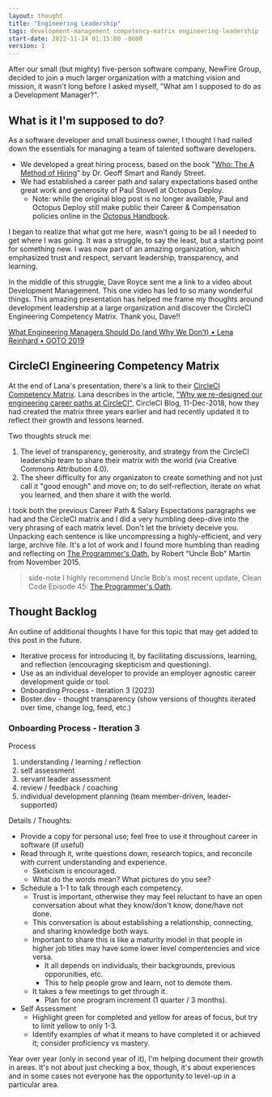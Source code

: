 ```yaml
---
layout: thought
title: "Engineering Leadership"
tags: development-management competency-matrix engineering-leadership
start-date: 2022-11-24 01:15:00 -0600
version: 1
---
```


After our small (but mighty) five-person software company, NewFire Group, decided to join a much larger organization with a matching vision and mission, it wasn't long before I asked myself, "What am I supposed to do as a Development Manager?".

## What is it I'm supposed to do?

As a software developer and small business owner, I thought I had nailed down the essentials for managing a team of talented software developers.

- We developed a great hiring process, based on the book "[Who: The A Method of Hiring](https://whothebook.com)" by Dr. Geoff Smart and Randy Street.
- We had established a career path and salary expectations based on ​the great work and generosity of Paul Stovell at Octopus Deploy.​
  - Note: while the original blog post is no longer available, Paul and Octopus Deploy still make public their Career & Compensation policies online in the [Octopus Handbook](https://handbook.octopus.com/life-octopus/career).

I began to realize that what got me here, wasn't going to be all I needed to get where I was going. It was a struggle, to say the least, but a starting point for something new. I was now part of an amazing organization, which emphasized trust and respect, servant leadership, transparency, and learning.

In the middle of this struggle, Dave Royce sent me a link to a video about Development Management. This one video has led to so many wonderful things. This amazing presentation has helped me frame my thoughts around development leadership at a large organization and discover the CircleCI Engineering Competency Matrix. Thank you, Dave!!

[What Engineering Managers Should Do (and Why We Don’t) • Lena Reinhard • GOTO 2019](https://youtu.be/Q_bJVokYLRI)

## CircleCI Engineering Competency Matrix

At the end of Lana's presentation, there's a link to their [CircleCI Competency Matrix](https://docs.google.com/spreadsheets/d/131XZCEb8LoXqy79WWrhCX4sBnGhCM1nAIz4feFZJsEo/edit?usp=drive_web&ouid=102074010046731208988). Lana describes in the article, ["Why we re-designed our engineering career paths at CircleCI"](https://circleci.com/blog/why-we-re-designed-our-engineering-career-paths-at-circleci/), CircleCI Blog, 11-Dec-2018, how they had created the matrix three years earlier and had recently updated it to reflect their growth and lessons learned.

Two thoughts struck me:

1. The level of transparency, generosity, and strategy from the CircleCI leadership team to share their matrix with the world (via Creative Commons Attribution 4.0).
2. The sheer difficulty for any organizaton to create something and not just call it "good enough" and move on; to do self-reflection, iterate on what you learned, and then share it with the world.

I took both the previous Career Path & Salary Espectations paragraphs we had and the CircleCI matrix and I did a very humbling deep-dive into the very phrasing of each matrix level. Don't let the briviety deceive you. Unpacking each sentence is like uncompressing a highly-efficient, and very large, archive file. It's a lot of work and I found more humbling than reading and reflecting on [The Programmer's Oath](https://blog.cleancoder.com/uncle-bob/2015/11/18/TheProgrammersOath.html), by Robert "Uncle Bob" Martin from November 2015.

> side-note I highly recommend Uncle Bob's most recent update, Clean Code Episode 45: [The Programmer's Oath](https://cleancoders.com/episode/clean-code-episode-45).

## Thought Backlog

An outline of additional thoughts I have for this topic that may get added to this post in the future.

- Iterative process for introducing it, by facilitating discussions, learning, and reflection (encouraging skepticism and questioning).
- Use as an individual developer to provide an employer agnostic career development guide or tool.
- Onboarding Process - Iteration 3 (2023)
- Boster.dev - thought transparency (show versions of thoughts iterated over time, change log, feed, etc.)

### Onboarding Process - Iteration 3

Process

1. understanding / learning / reflection
2. self assessment
3. servant leader assessment
4. review / feedback / coaching
5. individual development planning (team member-driven, leader-supported)

Details / Thoughts:

- Provide a copy for personal use; feel free to use it throughout career in software (if useful)
- Read through it, write questions down, research topics, and reconcile with current understanding and experience.
  - Sketicism is encouraged.
  - What do the words mean? What pictures do you see?
- Schedule a 1-1 to talk through each competency.
  - Trust is important, otherwise they may feel reluctant to have an open conversation about what they know/don't know, done/have not done.
  - This conversation is about establishing a relationship, connecting, and sharing knowledge both ways.
  - Important to share this is like a maturity model in that people in higher job titles may have some lower level compentencies and vice versa.
    - It all depends on individuals, their backgrounds, previous opporunities, etc.
    - This to help people grow and learn, not to demote them.
  - It takes a few meetings to get through it.
    - Plan for one program increment (1 quarter / 3 months).
- Self Assessment
  - Highlight green for completed and yellow for areas of focus, but try to limit yellow to only 1-3.
  - Identify examples of what it means to have completed it or achieved it; consider proficiency vs mastery.

Year over year (only in second year of it), I'm helping document their growth in areas. It's not about just checking a box, though, it's about experiences and in some cases not everyone has the opportunity to level-up in a particular area.
